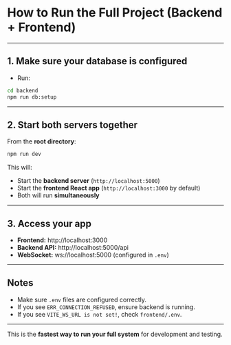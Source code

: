 # How to Run the Full Project (Backend + Frontend)

---

## **1. Make sure your database is configured**

- Run:

```bash
cd backend
npm run db:setup
```

---

## **2. Start both servers together**

From the **root directory**:

```bash
npm run dev
```

This will:

- Start the **backend server** (`http://localhost:5000`)
- Start the **frontend React app** (`http://localhost:3000` by default)
- Both will run **simultaneously**

---

## **3. Access your app**

- **Frontend:** http://localhost:3000
- **Backend API:** http://localhost:5000/api
- **WebSocket:** ws://localhost:5000 (configured in `.env`)

---

## **Notes**

- Make sure `.env` files are configured correctly.
- If you see `ERR_CONNECTION_REFUSED`, ensure backend is running.
- If you see `VITE_WS_URL is not set!`, check `frontend/.env`.

---

This is the **fastest way to run your full system** for development and testing.
